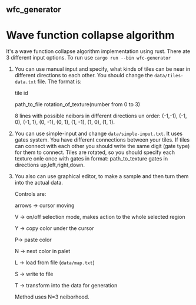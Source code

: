 ## wfc_generator

# Wave function collapse algorithm

It's a wave function collapse algorithm implementation using rust. There ate 3 different input options. To run use `cargo run --bin wfc-generator`

1. You can use manual input and specify, what kinds of tiles can be near in different directions to each other. You should change the `data/tiles-data.txt` file. The format is:
   
   tile id
   
   path_to_file rotation_of_texture(number from 0 to 3)
   
   8 lines with possible neibors in different directions un order:  (-1,-1),  (-1, 0), (-1, 1), (0, -1), (0, 1), (1, -1), (1, 0), (1, 1).

2. You can use simple-input and change `data/simple-input.txt`. It uses gates system. You have different connections between your tiles. If tiles can connect with each other you should write the same digit (gate type) for them to connect. Tiles are rotated, so you should specify each texture onle once with gates in format:
   path_to_texture gates in directions up,left,right,down.

3. You also can use graphical editor, to make a sample and then turn them into the actual data. 
   
   Controls are:
   
   arrows -> cursor moving
   
   V -> on/off selection mode, makes action to the whole selected region
   
   Y -> copy color under the cursor
   
   P-> paste color
   
   N -> next color in palet
   
   L -> load from file (`data/map.txt`)
   
   S -> write to file
   
   T -> transform into the data for generation
   
   Method uses N=3 neiborhood.
